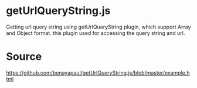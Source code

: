 getUrlQueryString.js
========================================================

Getting url query string using getUrlQueryString plugin, which support Array and Object format.
this plugin used for accessing the query string and url.


Source
========================================================
https://github.com/benayapaul/getUrlQueryString.js/blob/master/example.html
